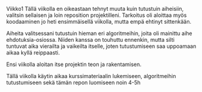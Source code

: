 Viikko1
Tällä viikolla en oikeastaan tehnyt muuta kuin tutustuin aiheisiin, valitsin sellaisen ja loin reposition projektilleni. Tarkoitus oli aloittaa myös koodaaminen jo heti ensimmäisellä viikolla, mutta empä ehtinyt sittenkään.

Aiheita valitsessani tutustuin hieman eri algoritmeihin, joita oli mainittu aihe ehdotuksia-osiossa. Niiden kanssa on touhuttu ennenkin, mutta silti tuntuvat aika vierailta ja vaikeilta itselle, joten tutustumiseen saa uppoamaan aikaa kyllä reippaasti.

Ensi viikolla aloitan itse projektin teon ja rakentamisen.

Tällä viikolla käytin aikaa kurssimateriaalin lukemiseen, algoritmeihin tutustumiseen sekä tämän repon luomiseen noin 4-5h
